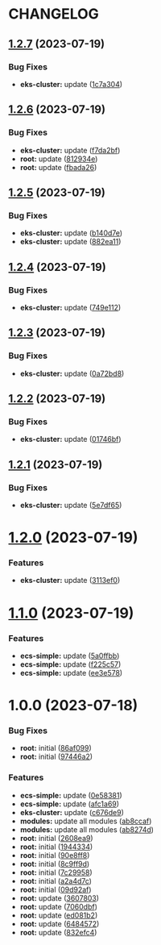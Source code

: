 # CHANGELOG

## [1.2.7](https://github.com/thejaswitricon/semantic-release-monorepo/compare/aws/eks/eks-cluster-v1.2.6...aws/eks/eks-cluster-v1.2.7) (2023-07-19)


### Bug Fixes

* **eks-cluster:** update ([1c7a304](https://github.com/thejaswitricon/semantic-release-monorepo/commit/1c7a3042dd8f6ab3967f6d46526a812be2ae84b9))

## [1.2.6](https://github.com/thejaswitricon/semantic-release-monorepo/compare/aws/eks/eks-cluster-v1.2.5...aws/eks/eks-cluster-v1.2.6) (2023-07-19)


### Bug Fixes

* **eks-cluster:** update ([f7da2bf](https://github.com/thejaswitricon/semantic-release-monorepo/commit/f7da2bf0c1c0fd19179478dceaa07c18d6f4faae))
* **root:** update ([812934e](https://github.com/thejaswitricon/semantic-release-monorepo/commit/812934ec75e984667ce7980a96aafb76b7fe91a3))
* **root:** update ([fbada26](https://github.com/thejaswitricon/semantic-release-monorepo/commit/fbada26817fa4aad111c6cfacc945ba981a5a284))

## [1.2.5](https://github.com/thejaswitricon/semantic-release-monorepo/compare/aws/eks/eks-cluster-v1.2.4...aws/eks/eks-cluster-v1.2.5) (2023-07-19)


### Bug Fixes

* **eks-cluster:** update ([b140d7e](https://github.com/thejaswitricon/semantic-release-monorepo/commit/b140d7ebafc07711cefc5ef2bb8fbcbd86e231c6))
* **eks-cluster:** update ([882ea11](https://github.com/thejaswitricon/semantic-release-monorepo/commit/882ea11fba18a985b063a972fbf561f00ec31f34))

## [1.2.4](https://github.com/thejaswitricon/semantic-release-monorepo/compare/aws/eks/eks-cluster-v1.2.3...aws/eks/eks-cluster-v1.2.4) (2023-07-19)


### Bug Fixes

* **eks-cluster:** update ([749e112](https://github.com/thejaswitricon/semantic-release-monorepo/commit/749e1127110f75ed7a80cd597272ca9381e70ec4))

## [1.2.3](https://github.com/thejaswitricon/semantic-release-monorepo/compare/aws/eks/eks-cluster-v1.2.2...aws/eks/eks-cluster-v1.2.3) (2023-07-19)


### Bug Fixes

* **eks-cluster:** update ([0a72bd8](https://github.com/thejaswitricon/semantic-release-monorepo/commit/0a72bd85ca78d851b18c0e285dbe0cadc5033c48))

## [1.2.2](https://github.com/thejaswitricon/semantic-release-monorepo/compare/aws/eks/eks-cluster-v1.2.1...aws/eks/eks-cluster-v1.2.2) (2023-07-19)


### Bug Fixes

* **eks-cluster:** update ([01746bf](https://github.com/thejaswitricon/semantic-release-monorepo/commit/01746bf567d3bbde3002f77fc1a79a85a038ebf7))

## [1.2.1](https://github.com/thejaswitricon/semantic-release-monorepo/compare/aws/eks/eks-cluster-v1.2.0...aws/eks/eks-cluster-v1.2.1) (2023-07-19)


### Bug Fixes

* **eks-cluster:** update ([5e7df65](https://github.com/thejaswitricon/semantic-release-monorepo/commit/5e7df650400dd31b003b9ee2cb17557fd480cb24))

# [1.2.0](https://github.com/thejaswitricon/semantic-release-monorepo/compare/aws/eks/eks-cluster-v1.1.0...aws/eks/eks-cluster-v1.2.0) (2023-07-19)


### Features

* **eks-cluster:** update ([3113ef0](https://github.com/thejaswitricon/semantic-release-monorepo/commit/3113ef064b8ece0fea86e882190d5e8255125c38))

# [1.1.0](https://github.com/thejaswitricon/semantic-release-monorepo/compare/aws/eks/eks-cluster-v1.0.0...aws/eks/eks-cluster-v1.1.0) (2023-07-19)


### Features

* **ecs-simple:** update ([5a0ffbb](https://github.com/thejaswitricon/semantic-release-monorepo/commit/5a0ffbbaeb3c216a3753259bf6c8662041405241))
* **ecs-simple:** update ([f225c57](https://github.com/thejaswitricon/semantic-release-monorepo/commit/f225c579894c9a56e9d96ae0ebd7805c1253d010))
* **ecs-simple:** update ([ee3e578](https://github.com/thejaswitricon/semantic-release-monorepo/commit/ee3e578494069a93973b21abbf11944d81fb9528))

# 1.0.0 (2023-07-18)


### Bug Fixes

* **root:** initial ([86af099](https://github.com/thejaswitricon/semantic-release-monorepo/commit/86af099c97087b8e5c35be0da8d420efc6e41869))
* **root:** initial ([97446a2](https://github.com/thejaswitricon/semantic-release-monorepo/commit/97446a29f0f720bf8db995c182bc5250bcc263d4))


### Features

* **ecs-simple:** update ([0e58381](https://github.com/thejaswitricon/semantic-release-monorepo/commit/0e5838195a934d02e23a2c78d0e8b5f70837d925))
* **ecs-simple:** update ([afc1a69](https://github.com/thejaswitricon/semantic-release-monorepo/commit/afc1a6980a740d15297bf29c40b77feddf832385))
* **eks-cluster:** update ([c676de9](https://github.com/thejaswitricon/semantic-release-monorepo/commit/c676de9ba577d869ca6fba9394fec09f60268299))
* **modules:** update all modules ([ab8ccaf](https://github.com/thejaswitricon/semantic-release-monorepo/commit/ab8ccaf4e1674e74430dc10c68a9ac388b49b696))
* **modules:** update all modules ([ab8274d](https://github.com/thejaswitricon/semantic-release-monorepo/commit/ab8274d27c1a2360a36296223c5a1f0b4ee136df))
* **root:** initial ([2608ea9](https://github.com/thejaswitricon/semantic-release-monorepo/commit/2608ea9e6c645637c61e12c0af63c17d5c6079d2))
* **root:** initial ([1944334](https://github.com/thejaswitricon/semantic-release-monorepo/commit/19443340b27fe7712f6b03d28acb67cf5d716d00))
* **root:** initial ([90e8ff8](https://github.com/thejaswitricon/semantic-release-monorepo/commit/90e8ff8457b31c7f975ab09044b473b264464008))
* **root:** initial ([8c9ff9d](https://github.com/thejaswitricon/semantic-release-monorepo/commit/8c9ff9d12b9736ab1de521d628b3d721f30a9b87))
* **root:** initial ([7c29958](https://github.com/thejaswitricon/semantic-release-monorepo/commit/7c2995836faacd2e9fd5b835c8e118a076fdb405))
* **root:** initial ([a2a4d7c](https://github.com/thejaswitricon/semantic-release-monorepo/commit/a2a4d7c2038623daf83c1f78d42d27d1d19a1829))
* **root:** initial ([09d92af](https://github.com/thejaswitricon/semantic-release-monorepo/commit/09d92af35a3bdc611746d62c60f231976f8fc86e))
* **root:** update ([3607803](https://github.com/thejaswitricon/semantic-release-monorepo/commit/36078031cf9127cee7de0064dc400dbf05e6b808))
* **root:** update ([7060dbf](https://github.com/thejaswitricon/semantic-release-monorepo/commit/7060dbf40bbbc270c75f388d445f87faf9a273dc))
* **root:** update ([ed081b2](https://github.com/thejaswitricon/semantic-release-monorepo/commit/ed081b251f46e52f95e06c559369f1b8185f8bb0))
* **root:** update ([6484572](https://github.com/thejaswitricon/semantic-release-monorepo/commit/64845722e9acb3b9b95b2122e37db3a5c45e87f9))
* **root:** update ([832efc4](https://github.com/thejaswitricon/semantic-release-monorepo/commit/832efc457c65de56f99098126d22e81c84527274))
